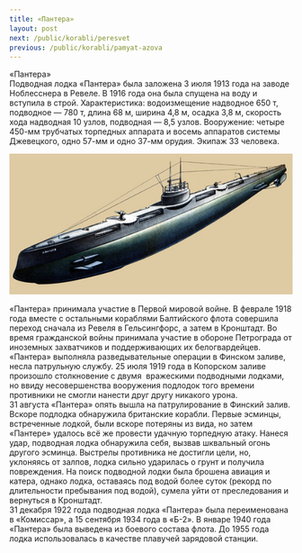 ```yaml
---
title: «Пантера»
layout: post
next: /public/korabli/peresvet
previous: /public/korabli/pamyat-azova
---
```


«Пантера»  
Подводная лодка «Пантера» была заложена 3 июля 1913 года на заводе Ноблесснера в Ревеле. В 1916 года она была спущена на воду и вступила в строй. Характеристика: водоизмещение надводное 650 т, подводное — 780 т, длина 68 м, ширина 4,8 м, осадка 3,8 м, скорость хода надводная 10 узлов, подводная — 8,5 узлов. Вооружение: четыре 450-мм трубчатых торпедных аппарата и восемь аппаратов системы Джевецкого, одно 57-мм и одно 37-мм орудия. Экипаж 33 человека.  
  

![](/assets/img/Pantera(1).gif)  

  
«Пантера» принимала участие в Первой мировой войне. В феврале 1918 года вместе с остальными кораблями Балтийского флота совершила переход сначала из Ревеля в Гельсингфорс, а затем в Кронштадт. Во время гражданской войны принимала участие в обороне Петрограда от иноземных захватчиков и поддерживающих их белогвардейцев.  
«Пантера» выполняла разведывательные операции в Финском заливе, несла патрульную службу. 25 июля 1919 года в Копорском заливе произошло столкновение с двумя  вражескими подводными лодками, но ввиду несовершенства вооружения подлодок того времени противники не смогли нанести друг другу никакого урона.  
31 августа «Пантера» опять вышла на патрулирование в Финский залив. Вскоре подлодка обнаружила британские корабли. Первые эсминцы, встреченные лодкой, были вскоре потеряны из вида, но затем «Пантере» удалось всё же провести удачную торпедную атаку. Нанеся удар, подводная лодка обнаружила себя, вызвав шквальный огонь другого эсминца. Выстрелы противника не достигли цели, но, уклоняясь от залпов, лодка сильно ударилась о грунт и получила повреждения. На поиск подводной лодки была брошена авиация и катера, однако лодка, оставаясь под водой более суток (рекорд по длительности пребывания под водой), сумела уйти от преследования и вернуться в Кронштадт.  
31 декабря 1922 года подводная лодка «Пантера» была переименована в «Комиссар», а 15 сентября 1934 года в «Б-2». В январе 1940 года «Пантера» была выведена из боевого состава флота. До 1955 года лодка использовалась в качестве плавучей зарядовой станции.   
 